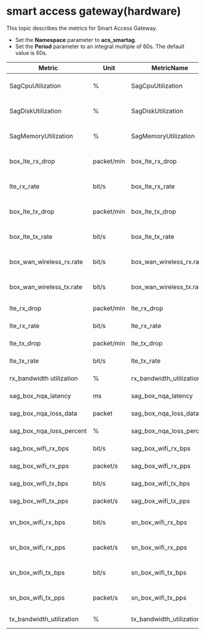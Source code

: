 # smart access gateway\(hardware\)

This topic describes the metrics for Smart Access Gateway.

-   Set the **Namespace** parameter to **acs\_smartag**.
-   Set the **Period** parameter to an integral multiple of 60s. The default value is 60s.

|Metric|Unit|MetricName|Dimensions|Statistics|
|------|----|----------|----------|----------|
|SagCpuUtilization|%|SagCpuUtilization|userId, instanceId, and box\_sn|Average|
|SagDiskUtilization|%|SagDiskUtilization|userId, instanceId, and box\_sn|Average|
|SagMemoryUtilization|%|SagMemoryUtilization|userId, instanceId, and box\_sn|Average|
|box\_lte\_rx\_drop|packet/min|box\_lte\_rx\_drop|userId, instanceId, and box\_sn|Value|
|lte\_rx\_rate|bit/s|box\_lte\_rx\_rate|userId, instanceId, and box\_sn|Average|
|box\_lte\_tx\_drop|packet/min|box\_lte\_tx\_drop|userId, instanceId, and box\_sn|Value|
|box\_lte\_tx\_rate|bit/s|box\_lte\_tx\_rate|userId, instanceId, and box\_sn|Average|
|box\_wan\_wireless\_rx.rate|bit/s|box\_wan\_wireless\_rx.rate|userId, instanceId, and box\_sn|Average|
|box\_wan\_wireless\_tx.rate|bit/s|box\_wan\_wireless\_tx.rate|userId, instanceId, and box\_sn|Average|
|lte\_rx\_drop|packet/min|lte\_rx\_drop|userId and instanceId|Average|
|lte\_rx\_rate|bit/s|lte\_rx\_rate|userId and instanceId|Average|
|lte\_tx\_drop|packet/min|lte\_tx\_drop|userId and instanceId|Average|
|lte\_tx\_rate|bit/s|lte\_tx\_rate|userId and instanceId|Average|
|rx\_bandwidth utilization|%|rx\_bandwidth\_utilization|userId and instanceId|Average|
|sag\_box\_nqa\_latency|ms|sag\_box\_nqa\_latency|userId and instanceId|Average|
|sag\_box\_nqa\_loss\_data|packet|sag\_box\_nqa\_loss\_data|userId and instanceId|Value|
|sag\_box\_nqa\_loss\_percent|%|sag\_box\_nqa\_loss\_percent|userId and instanceId|Value|
|sag\_box\_wifi\_rx\_bps|bit/s|sag\_box\_wifi\_rx\_bps|userId and instanceId|Average|
|sag\_box\_wifi\_rx\_pps|packet/s|sag\_box\_wifi\_rx\_pps|userId and instanceId|Average|
|sag\_box\_wifi\_tx\_bps|bit/s|sag\_box\_wifi\_tx\_bps|userId and instanceId|Average|
|sag\_box\_wifi\_tx\_pps|packet/s|sag\_box\_wifi\_tx\_pps|userId and instanceId|Average|
|sn\_box\_wifi\_rx\_bps|bit/s|sn\_box\_wifi\_rx\_bps|userId, instanceId, and box\_sn|Average|
|sn\_box\_wifi\_rx\_pps|packet/s|sn\_box\_wifi\_rx\_pps|userId, instanceId, and box\_sn|Average|
|sn\_box\_wifi\_tx\_bps|bit/s|sn\_box\_wifi\_tx\_bps|userId, instanceId, and box\_sn|Average|
|sn\_box\_wifi\_tx\_pps|packet/s|sn\_box\_wifi\_tx\_pps|userId, instanceId, and box\_sn|Average|
|tx\_bandwidth\_utilization|%|tx\_bandwidth\_utilization|userId and instanceId|Average|

